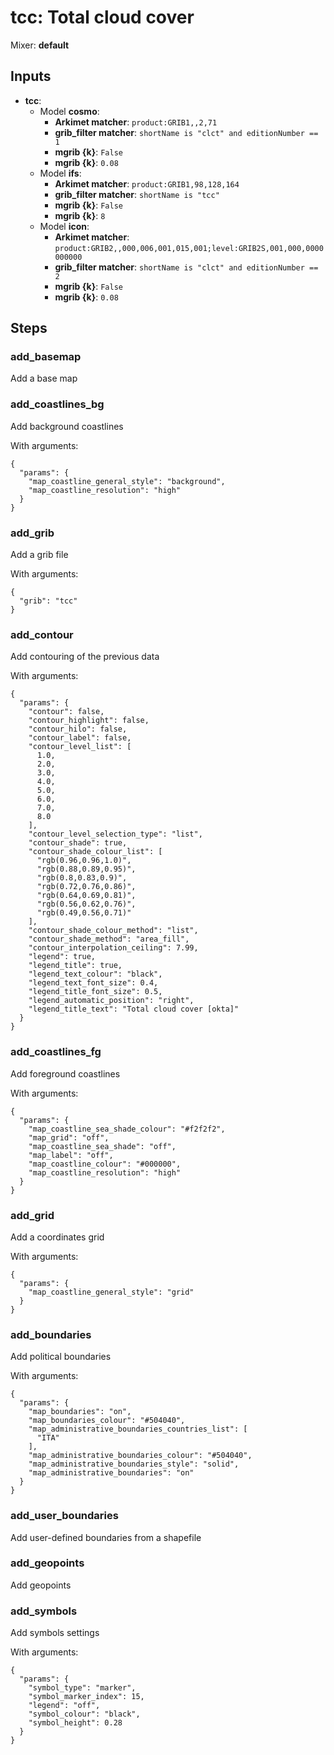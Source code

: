 # tcc: Total cloud cover

Mixer: **default**

## Inputs

* **tcc**:
    * Model **cosmo**:
        * **Arkimet matcher**: `product:GRIB1,,2,71`
        * **grib_filter matcher**: `shortName is "clct" and editionNumber == 1`
        * **mgrib {k}**: `False`
        * **mgrib {k}**: `0.08`
    * Model **ifs**:
        * **Arkimet matcher**: `product:GRIB1,98,128,164`
        * **grib_filter matcher**: `shortName is "tcc"`
        * **mgrib {k}**: `False`
        * **mgrib {k}**: `8`
    * Model **icon**:
        * **Arkimet matcher**: `product:GRIB2,,000,006,001,015,001;level:GRIB2S,001,000,0000000000`
        * **grib_filter matcher**: `shortName is "clct" and editionNumber == 2`
        * **mgrib {k}**: `False`
        * **mgrib {k}**: `0.08`

## Steps

### add_basemap

Add a base map


### add_coastlines_bg

Add background coastlines

With arguments:
```
{
  "params": {
    "map_coastline_general_style": "background",
    "map_coastline_resolution": "high"
  }
}
```

### add_grib

Add a grib file

With arguments:
```
{
  "grib": "tcc"
}
```

### add_contour

Add contouring of the previous data

With arguments:
```
{
  "params": {
    "contour": false,
    "contour_highlight": false,
    "contour_hilo": false,
    "contour_label": false,
    "contour_level_list": [
      1.0,
      2.0,
      3.0,
      4.0,
      5.0,
      6.0,
      7.0,
      8.0
    ],
    "contour_level_selection_type": "list",
    "contour_shade": true,
    "contour_shade_colour_list": [
      "rgb(0.96,0.96,1.0)",
      "rgb(0.88,0.89,0.95)",
      "rgb(0.8,0.83,0.9)",
      "rgb(0.72,0.76,0.86)",
      "rgb(0.64,0.69,0.81)",
      "rgb(0.56,0.62,0.76)",
      "rgb(0.49,0.56,0.71)"
    ],
    "contour_shade_colour_method": "list",
    "contour_shade_method": "area_fill",
    "contour_interpolation_ceiling": 7.99,
    "legend": true,
    "legend_title": true,
    "legend_text_colour": "black",
    "legend_text_font_size": 0.4,
    "legend_title_font_size": 0.5,
    "legend_automatic_position": "right",
    "legend_title_text": "Total cloud cover [okta]"
  }
}
```

### add_coastlines_fg

Add foreground coastlines

With arguments:
```
{
  "params": {
    "map_coastline_sea_shade_colour": "#f2f2f2",
    "map_grid": "off",
    "map_coastline_sea_shade": "off",
    "map_label": "off",
    "map_coastline_colour": "#000000",
    "map_coastline_resolution": "high"
  }
}
```

### add_grid

Add a coordinates grid

With arguments:
```
{
  "params": {
    "map_coastline_general_style": "grid"
  }
}
```

### add_boundaries

Add political boundaries

With arguments:
```
{
  "params": {
    "map_boundaries": "on",
    "map_boundaries_colour": "#504040",
    "map_administrative_boundaries_countries_list": [
      "ITA"
    ],
    "map_administrative_boundaries_colour": "#504040",
    "map_administrative_boundaries_style": "solid",
    "map_administrative_boundaries": "on"
  }
}
```

### add_user_boundaries

Add user-defined boundaries from a shapefile


### add_geopoints

Add geopoints


### add_symbols

Add symbols settings

With arguments:
```
{
  "params": {
    "symbol_type": "marker",
    "symbol_marker_index": 15,
    "legend": "off",
    "symbol_colour": "black",
    "symbol_height": 0.28
  }
}
```

